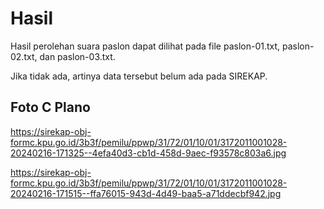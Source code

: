 # Hasil

Hasil perolehan suara paslon dapat dilihat pada file paslon-01.txt, paslon-02.txt, dan paslon-03.txt.

Jika tidak ada, artinya data tersebut belum ada pada SIREKAP.

## Foto C Plano

https://sirekap-obj-formc.kpu.go.id/3b3f/pemilu/ppwp/31/72/01/10/01/3172011001028-20240216-171325--4efa40d3-cb1d-458d-9aec-f93578c803a6.jpg

https://sirekap-obj-formc.kpu.go.id/3b3f/pemilu/ppwp/31/72/01/10/01/3172011001028-20240216-171515--ffa76015-943d-4d49-baa5-a71ddecbf942.jpg
